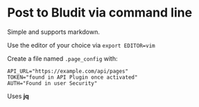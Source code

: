 # Post to Bludit via command line
Simple and supports markdown. 

Use the editor of your choice via `export EDITOR=vim`

Create a file named `.page_config` with:

```
API_URL="https://example.com/api/pages"
TOKEN="found in API Plugin once activated"
AUTH="Found in user Security"
```

Uses **jq**
